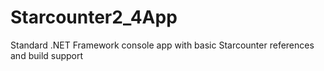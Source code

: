 # Starcounter2_4App
Standard .NET Framework console app with basic Starcounter references and build support
